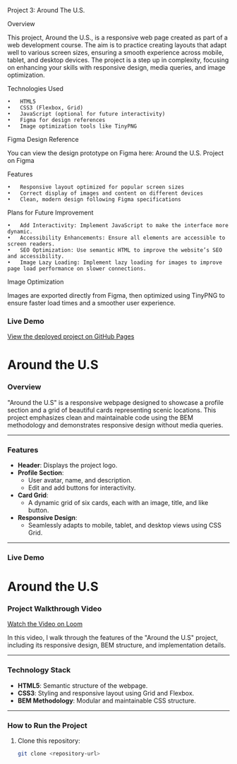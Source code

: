 Project 3: Around The U.S.

Overview

This project, Around the U.S., is a responsive web page created as part of a web development course. The aim is to practice creating layouts that adapt well to various screen sizes, ensuring a smooth experience across mobile, tablet, and desktop devices. The project is a step up in complexity, focusing on enhancing your skills with responsive design, media queries, and image optimization.

Technologies Used

    •	HTML5
    •	CSS3 (Flexbox, Grid)
    •	JavaScript (optional for future interactivity)
    •	Figma for design references
    •	Image optimization tools like TinyPNG

Figma Design Reference

You can view the design prototype on Figma here: Around the U.S. Project on Figma

Features

    •	Responsive layout optimized for popular screen sizes
    •	Correct display of images and content on different devices
    •	Clean, modern design following Figma specifications

Plans for Future Improvement

    •	Add Interactivity: Implement JavaScript to make the interface more dynamic.
    •	Accessibility Enhancements: Ensure all elements are accessible to screen readers.
    •	SEO Optimization: Use semantic HTML to improve the website’s SEO and accessibility.
    •	Image Lazy Loading: Implement lazy loading for images to improve page load performance on slower connections.

Image Optimization

Images are exported directly from Figma, then optimized using TinyPNG to ensure faster load times and a smoother user experience.

### Live Demo

[View the deployed project on GitHub Pages](https://Muhamadou74.github.io/aroundtheus/)

# Around the U.S

### Overview

"Around the U.S" is a responsive webpage designed to showcase a profile section and a grid of beautiful cards representing scenic locations. This project emphasizes clean and maintainable code using the BEM methodology and demonstrates responsive design without media queries.

---

### **Features**

- **Header**: Displays the project logo.
- **Profile Section**:
  - User avatar, name, and description.
  - Edit and add buttons for interactivity.
- **Card Grid**:
  - A dynamic grid of six cards, each with an image, title, and like button.
- **Responsive Design**:
  - Seamlessly adapts to mobile, tablet, and desktop views using CSS Grid.

---

### **Live Demo**

# Around the U.S

### Project Walkthrough Video

[Watch the Video on Loom](https://www.loom.com/share/9acb319e356e4f6a9d1bfe91c14e6326?sid=9eb7cafa-ca9d-4ca7-8f82-423f6535b9ab)

In this video, I walk through the features of the "Around the U.S" project, including its responsive design, BEM structure, and implementation details.

---

### **Technology Stack**

- **HTML5**: Semantic structure of the webpage.
- **CSS3**: Styling and responsive layout using Grid and Flexbox.
- **BEM Methodology**: Modular and maintainable CSS structure.

---

### **How to Run the Project**

1. Clone this repository:
   ```bash
   git clone <repository-url>
   ```
